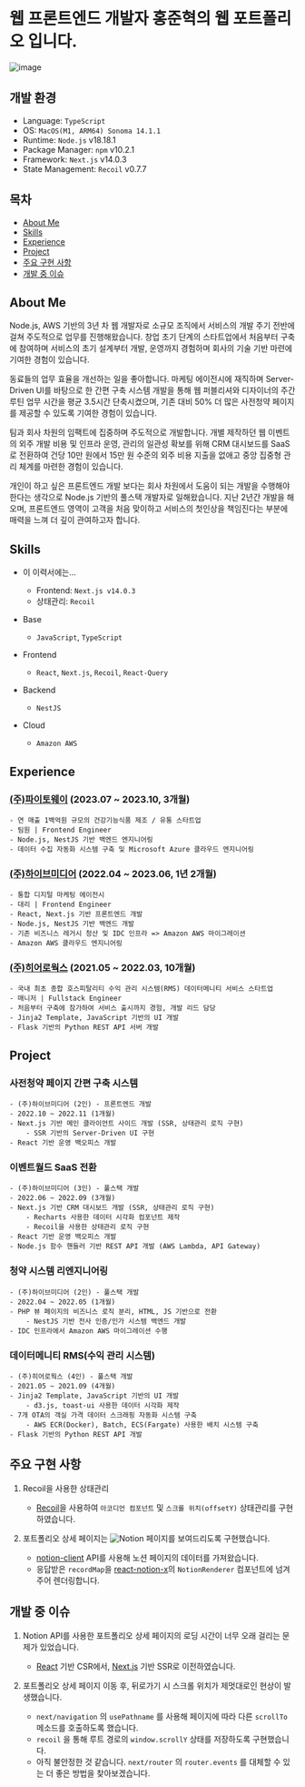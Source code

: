 # 웹 프론트엔드 개발자 홍준혁의 웹 포트폴리오 입니다.

![image](https://github.com/ato-m-a/portfolio/assets/99224451/8e33f393-a346-4182-bf04-b25e1660da99)

## 개발 환경

- Language: `TypeScript`
- OS: `MacOS(M1, ARM64) Sonoma 14.1.1`
- Runtime: `Node.js` v18.18.1
- Package Manager: `npm` v10.2.1
- Framework: `Next.js` v14.0.3
- State Management: `Recoil` v0.7.7

## 목차

- [About Me](#About-Me)
- [Skills](#Skills)
- [Experience](#Experience)
- [Project](#Project)
- [주요 구현 사항](#주요-구현-사항)
- [개발 중 이슈](#개발-중-이슈)

## About Me

Node.js, AWS 기반의 3년 차 웹 개발자로 소규모 조직에서 서비스의 개발 주기 전반에 걸쳐 주도적으로 업무를 진행해왔습니다. 창업 초기 단계의 스타트업에서 
처음부터 구축에 참여하며 서비스의 초기 설계부터 개발, 운영까지 경험하며 회사의 기술 기반 마련에 기여한 경험이 있습니다.

동료들의 업무 효율을 개선하는 일을 좋아합니다. 마케팅 에이전시에 재직하며 Server-Driven UI를 바탕으로 한 간편 구축 시스템 개발을 통해 웹 퍼블리셔와 
디자이너의 주간 루틴 업무 시간을 평균 3.5시간 단축시켰으며, 기존 대비 50% 더 많은 사전청약 페이지를 제공할 수 있도록 기여한 경험이 있습니다.

팀과 회사 차원의 임팩트에 집중하며 주도적으로 개발합니다. 개별 제작하던 웹 이벤트의 외주 개발 비용 및 인프라 운영, 관리의 일관성 확보를 위해 CRM 대시보드를 SaaS로 
전환하여 건당 10만 원에서 15만 원 수준의 외주 비용 지출을 없애고 중앙 집중형 관리 체계를 마련한 경험이 있습니다.

개인이 하고 싶은 프론트엔드 개발 보다는 회사 차원에서 도움이 되는 개발을 수행해야 한다는 생각으로 Node.js 기반의 풀스택 개발자로 일해왔습니다. 
지난 2년간 개발을 해오며, 프론트엔드 영역이 고객을 처음 맞이하고 서비스의 첫인상을 책임진다는 부분에 매력을 느껴 더 깊이 관여하고자 합니다.

## Skills

- 이 이력서에는...
	- Frontend: `Next.js v14.0.3`
	- 상태관리: `Recoil`

- Base
  - `JavaScript`, `TypeScript`

- Frontend
  - `React`, `Next.js`, `Recoil`, `React-Query`

- Backend
  - `NestJS`

- Cloud
  - `Amazon AWS`

## Experience

### [(주)파이토웨이](https://www.phytoway.team/) (2023.07 ~ 2023.10, 3개월)
	- 연 매출 1백억원 규모의 건강기능식품 제조 / 유통 스타트업
	- 팀원 | Frontend Engineer
	- Node.js, NestJS 기반 백엔드 엔지니어링
	- 데이터 수집 자동화 시스템 구축 및 Microsoft Azure 클라우드 엔지니어링

### [(주)하이브미디어](http://hivemedia.co.kr/) (2022.04 ~ 2023.06, 1년 2개월)
	- 통합 디지털 마케팅 에이전시
	- 대리 | Frontend Engineer
	- React, Next.js 기반 프론트엔드 개발
	- Node.js, NestJS 기반 백엔드 개발
	- 기존 비즈니스 레거시 청산 및 IDC 인프라 => Amazon AWS 마이그레이션
	- Amazon AWS 클라우드 엔지니어링

### [(주)히어로웍스](https://www.heroworks.co.kr) (2021.05 ~ 2022.03, 10개월)
	- 국내 최초 종합 호스피탈리티 수익 관리 시스템(RMS) 데이터메니티 서비스 스타트업
	- 매니저 | Fullstack Engineer
	- 처음부터 구축에 참가하여 서비스 출시까지 경험, 개발 리드 담당
	- Jinja2 Template, JavaScript 기반의 UI 개발
	- Flask 기반의 Python REST API 서버 개발

## Project

### 사전청약 페이지 간편 구축 시스템
	- (주)하이브미디어 (2인) - 프론트엔드 개발
	- 2022.10 ~ 2022.11 (1개월)
	- Next.js 기반 메인 클라이언트 사이드 개발 (SSR, 상태관리 로직 구현)
		- SSR 기반의 Server-Driven UI 구현
	- React 기반 운영 백오피스 개발

### 이벤트월드 SaaS 전환
	- (주)하이브미디어 (3인) - 풀스택 개발
	- 2022.06 ~ 2022.09 (3개월)
	- Next.js 기반 CRM 대시보드 개발 (SSR, 상태관리 로직 구현)
		- Recharts 사용한 데이터 시각화 컴포넌트 제작
		- Recoil을 사용한 상태관리 로직 구현
	- React 기반 운영 백오피스 개발
	- Node.js 함수 핸들러 기반 REST API 개발 (AWS Lambda, API Gateway)

### 청약 시스템 리엔지니어링
	- (주)하이브미디어 (2인) - 풀스택 개발
	- 2022.04 ~ 2022.05 (1개월)
	- PHP 뷰 페이지의 비즈니스 로직 분리, HTML, JS 기반으로 전환
		- NestJS 기반 전사 인증/인가 시스템 백엔드 개발
	- IDC 인프라에서 Amazon AWS 마이그레이션 수행

### 데이터메니티 RMS(수익 관리 시스템)
	- (주)히어로웍스 (4인) - 풀스택 개발
	- 2021.05 ~ 2021.09 (4개월)
	- Jinja2 Template, JavaScript 기반의 UI 개발
		- d3.js, toast-ui 사용한 데이터 시각화 제작
	- 7개 OTA의 객실 가격 데이터 스크래핑 자동화 시스템 구축
		- AWS ECR(Docker), Batch, ECS(Fargate) 사용한 배치 시스템 구축
	- Flask 기반의 Python REST API 개발

## 주요 구현 사항

1. Recoil을 사용한 상태관리
	- [Recoil](https://github.com/facebookexperimental/Recoil)을 사용하여 `아코디언 컴포넌트` 및 `스크롤 위치(offsetY)` 상태관리를 구현하였습니다.

2. 포트폴리오 상세 페이지는 ![Notion](https://img.shields.io/badge/Notion-black?logo=Notion) 페이지를 보여드리도록 구현했습니다.
	- [notion-client](https://www.npmjs.com/package/notion-client) API를 사용해 노션 페이지의 데이터를 가져왔습니다.
	- 응답받은 `recordMap`을 [react-notion-x](https://www.npmjs.com/package/react-notion-x)의 `NotionRenderer` 컴포넌트에 넘겨주어 렌더링합니다.
	

## 개발 중 이슈

1. Notion API를 사용한 포트폴리오 상세 페이지의 로딩 시간이 너무 오래 걸리는 문제가 있었습니다.
	- [React](https://github.com/facebook/react) 기반 CSR에서, [Next.js](https://github.com/vercel/next.js) 기반 SSR로 이전하였습니다.

2. 포트폴리오 상세 페이지 이동 후, 뒤로가기 시 스크롤 위치가 제멋대로인 현상이 발생했습니다.
	- `next/navigation` 의 `usePathname` 를 사용해 페이지에 따라 다른 `scrollTo` 메소드를 호출하도록 했습니다.
	- `recoil` 을 통해 루트 경로의 `window.scrollY` 상태를 저장하도록 구현했습니다.
	- 아직 불안정한 것 같습니다. `next/router` 의 `router.events` 를 대체할 수 있는 더 좋은 방법을 찾아보겠습니다.